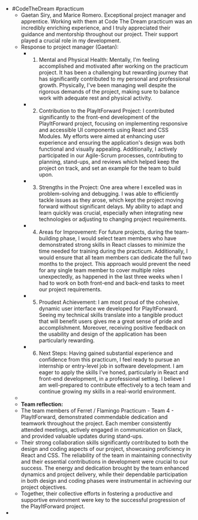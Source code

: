 - #CodeTheDream #practicum
	- Gaetan Siry, and Marice Romero. Exceptional project manager and apprentice.
	  Working with them at Code The Dream practicum was an incredibly enriching experience, and I truly appreciated their guidance and mentorship throughout our project. Their support played a crucial role in my development.
	- Response to project manager (Gaetan):
		- 1. Mental and Physical Health:
		   Mentally, I'm feeling accomplished and motivated after working on the practicum project. It has been a challenging but rewarding journey that has significantly contributed to my personal and professional growth. Physically, I've been managing well despite the rigorous demands of the project, making sure to balance work with adequate rest and physical activity.
		- 2. Contribution to the PlayItForward Project:
		   I contributed significantly to the front-end development of the PlayItForward project, focusing on implementing responsive and accessible UI components using React and CSS Modules. My efforts were aimed at enhancing user experience and ensuring the application's design was both functional and visually appealing. Additionally, I actively participated in our Agile-Scrum processes, contributing to planning, stand-ups, and reviews which helped keep the project on track, and set an example for the team to build upon.
		- 3. Strengths in the Project:
		   One area where I excelled was in problem-solving and debugging. I was able to efficiently tackle issues as they arose, which kept the project moving forward without significant delays. My ability to adapt and learn quickly was crucial, especially when integrating new technologies or adjusting to changing project requirements.
		- 4. Areas for Improvement:
		   For future projects, during the team-building phase, I would select team members who have demonstrated strong skills in React classes to minimize the time needed for training during the practicum. Additionally, I would ensure that all team members can dedicate the full two months to the project. This approach would prevent the need for any single team member to cover multiple roles unexpectedly, as happened in the last three weeks when I had to work on both front-end and back-end tasks to meet our project requirements.
		- 5. Proudest Achievement:
		   I am most proud of the cohesive, dynamic user interface we developed for PlayItForward. Seeing my technical skills translate into a tangible product that will benefit users gives me a great sense of pride and accomplishment. Moreover, receiving positive feedback on the usability and design of the application has been particularly rewarding.
		- 6. Next Steps:
		   Having gained substantial experience and confidence from this practicum, I feel ready to pursue an internship or entry-level job in software development. I am eager to apply the skills I've honed, particularly in React and front-end development, in a professional setting. I believe I am well-prepared to contribute effectively to a tech team and continue growing my skills in a real-world environment.
	-
	- **Team reflection:**
	- The team members of Ferret / Flamingo Practicum - Team 4 - PlayItForward, demonstrated commendable dedication and teamwork throughout the project. Each member consistently attended meetings, actively engaged in communication on Slack, and provided valuable updates during stand-ups.
	- Their strong collaboration skills significantly contributed to both the design and coding aspects of our project, showcasing proficiency in React and CSS. The reliability of the team in maintaining connectivity and their essential contributions in development were crucial to our success. The energy and dedication brought by the team enhanced dynamics and project delivery, while their dependable participation in both design and coding phases were instrumental in achieving our project objectives.
	- Together, their collective efforts in fostering a productive and supportive environment were key to the successful progression of the PlayItForward project.
-
